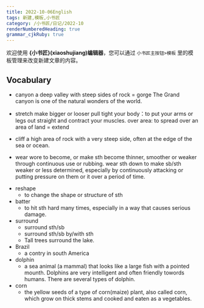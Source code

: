 ```yaml
---
title: 2022-10-06English
tags: 新建,模板,小书匠
category: /小书匠/日记/2022-10
renderNumberedHeading: true
grammar_cjkRuby: true
---
```



欢迎使用 **{小书匠}(xiaoshujiang)编辑器**，您可以通过 `小书匠主按钮>模板` 里的模板管理来改变新建文章的内容。

## Vocabulary
- canyon 
a deep valley with steep sides of rock = gorge
The Grand canyon is one of the natural wonders of the world.
- stretch 
make bigger or looser
pull tight
your body：to put your arms or legs out straight and contract your muscles.
over area: to spread over an area of land = extend

- cliff
a high area of rock with a very steep side, often at the edge of the sea or ocean.
- wear wore
to become, or make sth become thinner, smoother or weaker through continuous use or rubbing.
wear sth down
to make sb/sth weaker or less determined, especially by continuously attacking or putting pressure on them or it over a period of time.

* reshape
	* to change the shape or structure of sth
* batter
	* to hit sth hard many times, especially in a way that causes serious damage.
* surround 
	* surround sth/sb
	* surround sth/sb by/with sth
	* Tall trees surround the lake.
* Brazil 
	* a contry in south America
* dolphin
	* a sea animal (a mammal) that looks like a large fish with a pointed mounth. Dolphins are very intelligent and often friendly towords humans. There are several types of dolphin.
* corn 
	* the yellow seeds of a type of corn(maize) plant, also called corn, which grow on thick stems and cooked and eaten as a vegetables.